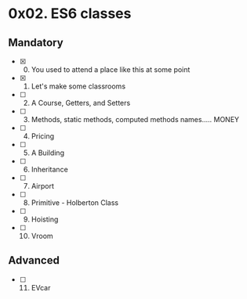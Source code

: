 # 0x02. ES6 classes

## Mandatory
- [x] 0. You used to attend a place like this at some point
- [x] 1. Let's make some classrooms
- [ ] 2. A Course, Getters, and Setters
- [ ] 3. Methods, static methods, computed methods names..... MONEY
- [ ] 4. Pricing
- [ ] 5. A Building
- [ ] 6. Inheritance
- [ ] 7. Airport
- [ ] 8. Primitive - Holberton Class
- [ ] 9. Hoisting
- [ ] 10. Vroom

## Advanced 
- [ ] 11. EVcar

